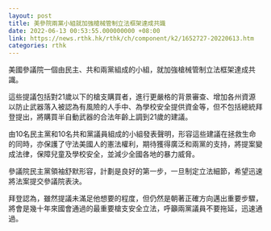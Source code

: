 ```yaml
---
layout: post
title: 美參院兩黨小組就加強槍械管制立法框架達成共識
date: 2022-06-13 00:53:55.000000000 +08:00
link: https://news.rthk.hk/rthk/ch/component/k2/1652727-20220613.htm
categories: rthk
---
```


美國參議院一個由民主、共和兩黨組成的小組，就加強槍械管制立法框架達成共識。

這些提議包括對21歲以下的槍支購買者，進行更嚴格的背景審查、增加各州資源以防止武器落入被認為有風險的人手中、為學校安全提供資金等，但不包括總統拜登提出，將購買半自動武器的合法年齡上調到21歲的建議。

由10名民主黨和10名共和黨議員組成的小組發表聲明，形容這些建議在拯救生命的同時，亦保護了守法美國人的憲法權利，期待獲得廣泛和兩黨的支持，將提案變成法律，保障兒童及學校安全，並減少全國各地的暴力威脅。

參議院民主黨領袖舒默形容，計劃是良好的第一步，一旦制定立法細節，希望迅速將法案提交參議院表決。

拜登認為，雖然提議未滿足他想要的程度，但仍然是朝著正確方向邁出重要步驟，將會是幾十年來國會通過的最重要槍支安全立法，呼籲兩黨議員不要拖延，迅速通過。
